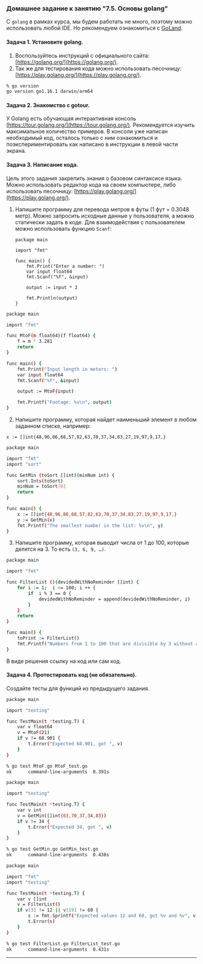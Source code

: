### Домашнее задание к занятию "7.5. Основы golang"

С `golang` в рамках курса, мы будем работать не много, поэтому можно использовать любой IDE. 
Но рекомендуем ознакомиться с [GoLand](https://www.jetbrains.com/ru-ru/go/).  

#### Задача 1. Установите golang.
1. Воспользуйтесь инструкций с официального сайта: [https://golang.org/](https://golang.org/).
2. Так же для тестирования кода можно использовать песочницу: [https://play.golang.org/](https://play.golang.org/).
```bash
% go version
go version go1.16.1 darwin/arm64
```

#### Задача 2. Знакомство с gotour.
У Golang есть обучающая интерактивная консоль [https://tour.golang.org/](https://tour.golang.org/). 
Рекомендуется изучить максимальное количество примеров. В консоли уже написан необходимый код, 
осталось только с ним ознакомиться и поэкспериментировать как написано в инструкции в левой части экрана.  

#### Задача 3. Написание кода. 
Цель этого задания закрепить знания о базовом синтаксисе языка. Можно использовать редактор кода 
на своем компьютере, либо использовать песочницу: [https://play.golang.org/](https://play.golang.org/).

1. Напишите программу для перевода метров в футы (1 фут = 0.3048 метр). Можно запросить исходные данные 
у пользователя, а можно статически задать в коде.
    Для взаимодействия с пользователем можно использовать функцию `Scanf`:
    ```
    package main
    
    import "fmt"
    
    func main() {
        fmt.Print("Enter a number: ")
        var input float64
        fmt.Scanf("%f", &input)
    
        output := input * 2
    
        fmt.Println(output)    
    }
    ```
```bash
package main

import "fmt"

func MtoF(m float64)(f float64) {
    f = m * 3.281
    return
}

func main() {
    fmt.Print("Input length in meters: ")
    var input float64
    fmt.Scanf("%f", &input)

    output := MtoF(input)

    fmt.Printf("Footage: %v\n", output)
}
```
 
2. Напишите программу, которая найдет наименьший элемент в любом заданном списке, например:
 ```
x := []int{48,96,86,68,57,82,63,70,37,34,83,27,19,97,9,17,}
```

```bash
package main

import "fmt"
import "sort"

func GetMin (toSort []int)(minNum int) {
	sort.Ints(toSort)
	minNum = toSort[0]
	return
}

func main() {
	x := []int{48,96,86,68,57,82,63,70,37,34,83,27,19,97,9,17,}
	y := GetMin(x)
	fmt.Printf("The smallest number in the list: %v\n", y)
}
```
3. Напишите программу, которая выводит числа от 1 до 100, которые делятся на 3. То есть `(3, 6, 9, …)`.

```bash
package main

import "fmt"

func FilterList ()(devidedWithNoReminder []int) {
	for i := 1;  i <= 100; i ++ {
		if	i % 3 == 0 { 
			devidedWithNoReminder = append(devidedWithNoReminder, i)
		}
	}	
	return
}

func main() {
	toPrint := FilterList()
	fmt.Printf("Numbers from 1 to 100 that are divisible by 3 without a remainder: %v\n", toPrint)
}
```

В виде решения ссылку на код или сам код. 

#### Задача 4. Протестировать код (не обязательно).

Создайте тесты для функций из предыдущего задания. 

```bash
package main

import "testing"

func TestMain(t *testing.T) {
	var v float64
	v = MtoF(21)
	if v != 68.901 {
		t.Error("Expected 68.901, got ", v)
	}
}
```
```bash
% go test MtoF.go MtoF_test.go 
ok      command-line-arguments  0.391s
```
```bash
package main

import "testing"

func TestMain(t *testing.T) {
	var v int
	v = GetMin([]int{63,70,37,34,83})
	if v != 34 {
		t.Error("Expected 34, got ", v)
	}
}
```
```bash
% go test GetMin.go GetMin_test.go 
ok      command-line-arguments  0.438s
```
```bash
package main

import "fmt"
import "testing"

func TestMain(t *testing.T) {
	var v []int
	v = FilterList()
	if v[3] != 12 || v[19] != 60 {
		s := fmt.Sprintf("Expected values 12 and 60, got %v and %v", v[3], v[19])
		t.Error(s)
	}
}
```
```bash
% go test FilterList.go FilterList_test.go
ok      command-line-arguments  0.431s
```
---